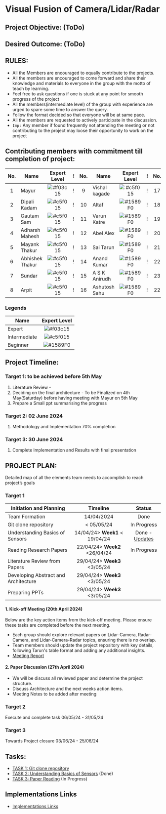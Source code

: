 # Visual Fusion of Camera/Lidar/Radar
## Project Objective: (ToDo)
## Desired Outcome: (ToDo)
## RULES:
- All the Members are encouraged to equally contribute to the projects.
- All the members are encouraged to come forward and share their knowledge and materials to everyone in the group with the motto of teach by learning.
- Feel free to ask questions if one is stuck at any point for smooth progress of the project
- All the members(intermediate level) of the group with experience are urged to spare some time to answer the query.
- Follow the format decided so that everyone will be at same pace.
- All the members are requested to actively participate in the discussion.
- `Imp:` Any member if found frequently not attending the meeting or not contributing to the project may loose their opportunity to work on the project

## Contributing members with commitment till completion of project:
|No.|Name                        | Expert Level                                    | ! |No. |Name                       | Expert Level                                    | ! |No.  |Name                        | Expert Level                                   |
|:-:|----------------------------|:-----------------------------------------------:| - |:--:|---------------------------|:-----------------------------------------------:| - |:---:|----------------------------|:----------------------------------------------:|
| 1 |Mayur                       | ![#f03c15](https://placehold.co/15/red/red)     | ! | 9  |Vishal kagade              | ![#c5f015](https://placehold.co/15/green/green) | ! |  17 | Hariharan                  | ![#1589F0](https://placehold.co/15/blue/blue)  |
| 2 |Dipali Kadam                | ![#c5f015](https://placehold.co/15/green/green) | ! | 10 |Altaf                      | ![#1589F0](https://placehold.co/15/blue/blue)   | ! |  18 | Darpan Antala              | ![#1589F0](https://placehold.co/15/blue/blue)  |
| 3 |Gautam Sam                  | ![#c5f015](https://placehold.co/15/green/green) | ! | 11 |Varun Katre                | ![#1589F0](https://placehold.co/15/blue/blue)   | ! |  19 | Karthik Gupta              | ![#1589F0](https://placehold.co/15/blue/blue)  |
| 4 |Adharsh Mahesh              | ![#c5f015](https://placehold.co/15/green/green) | ! | 12 |Abel Alex                  | ![#1589F0](https://placehold.co/15/blue/blue)   | ! |  20 | George Sebastian           | ![#1589F0](https://placehold.co/15/blue/blue)  |
| 5 |Mayank Thakur               | ![#c5f015](https://placehold.co/15/green/green) | ! | 13 |Sai Tarun                  | ![#1589F0](https://placehold.co/15/blue/blue)   | ! |  21 | Krishna Teja               | ![#1589F0](https://placehold.co/15/blue/blue)  |
| 6 |Abhishek Thakur             | ![#c5f015](https://placehold.co/15/green/green) | ! | 14 |Anand Kumar                | ![#1589F0](https://placehold.co/15/blue/blue)   | ! |  22 | Aaqib Mahamood             | ![#1589F0](https://placehold.co/15/blue/blue)  |
| 7 |Sundar                      | ![#c5f015](https://placehold.co/15/green/green) | ! | 15 |A S K Anirudh              | ![#1589F0](https://placehold.co/15/blue/blue)   | ! |  23 | Maverick                   | ![#1589F0](https://placehold.co/15/blue/blue)  |
| 8 |Arpit                       | ![#c5f015](https://placehold.co/15/green/green) | ! | 16 |Ashutosh Sahu              | ![#1589F0](https://placehold.co/15/blue/blue)   | ! |  22 | Palash                     | ![#1589F0](https://placehold.co/15/blue/blue)  |

### Legends
|Name                        | Expert Level                                    |
|----------------------------|:-----------------------------------------------:|
|Expert                      | ![#f03c15](https://placehold.co/15/red/red)     |
|Intermediate                | ![#c5f015](https://placehold.co/15/green/green) |
|Beginner                    | ![#1589F0](https://placehold.co/15/blue/blue)   |

## Project Timeline:
### Target 1: to be achieved before 5th May
1.	Literature Review - 
2.	Deciding on the final architecture - To be Finalized on 4th May(Saturday) before having meeting with Mayur on 5th May
3.	Prepare a Small ppt summarising the progress

### Target 2: 02 June 2024
1. Methodology and Implementation 70% completion

### Target 3: 30 June 2024
1. Complete Implementation and Results with final presentation 

## PROJECT PLAN:
Detailed map of all the elements team needs to accomplish to reach project’s goals
### Target 1

|Initiation and Planning              | Timeline                        | Status                                |
|-------------------------------------|:-------------------------------:|:-------------------------------------:|
|Team Formation                       | 14/04/2024                      | Done                                  |
|Git clone  repository                | < 05/05/24                      | In Progress                           |
|Understanding Basics of Sensors      | 14/04/24> **Week1** < 19/04/24  | Done - [Updates](#1-kick-off-meeting) |
|Reading Research Papers              | 22/04/24> **Week2** <26/04/24   | In Progress                           |
|Literature Review from Papers        | 29/04/24> **Week3** <3/05/24    |                                       |
|Developing Abstract and Architecture |	29/04/24> **Week3** <3/05/24    |                                       |
|Preparing PPTs                       | 29/04/24> **Week3** <3/05/24    |                                       |

#### 1. Kick-off Meeting (20th April 2024)
Below are the key action items from the kick-off meeting. Please ensure these tasks are completed before the next meeting.

- Each group should explore relevant papers on Lidar-Camera, Radar-Camera, and Lidar-Camera-Radar topics, ensuring there is no overlap.
- Team members should update the project repository with key details, following Tarun's table format and adding any additional insights.
- [Meeting Report](Resources/Meeting%20Report/Target%201/Kickoff%20Meeting.md)

#### 2. Paper Discussion (27th April 2024)
- We will be discuss all reviewed paper and determine the project structure. 
- Discuss Architecture and the next weeks action items. 
- Meeting Notes to be added after meeting

### Target 2 

Execute and complete task	06/05/24 - 31/05/24	
### Target 3

Towards Project closure	03/06/24 - 25/06/24

## Tasks:
- [TASK 1: Git clone repository](Resources/TASK_1.md)
- [TASK 2: Understanding Basics of Sensors](Resources/TASK_2.md) (Done)
- [TASK 3: Paper Reading](Resources/TASK_3.md) (In Progress)

## Implementations Links
- [Implementations Links](Resources/Implementations_Links.md)
